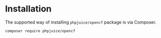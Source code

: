# Installation

The supported way of installing `phpjuice/opencf` package is via Composer.

```bash
composer require phpjuice/opencf
```
